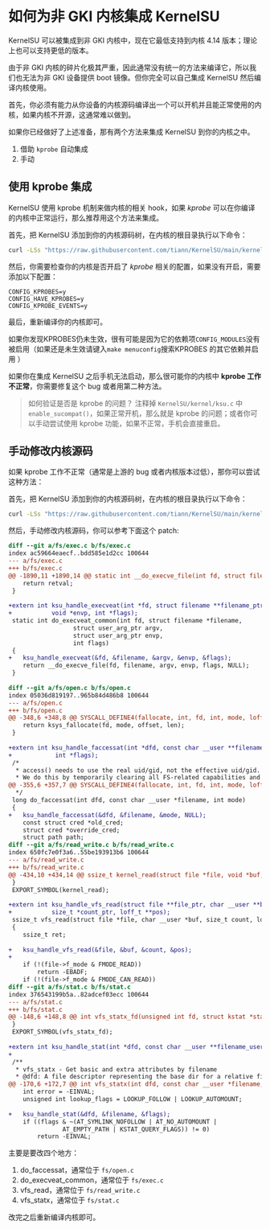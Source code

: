 # 如何为非 GKI 内核集成 KernelSU

KernelSU 可以被集成到非 GKI 内核中，现在它最低支持到内核 4.14 版本；理论上也可以支持更低的版本。

由于非 GKI 内核的碎片化极其严重，因此通常没有统一的方法来编译它，所以我们也无法为非 GKI 设备提供 boot 镜像。但你完全可以自己集成 KernelSU 然后编译内核使用。

首先，你必须有能力从你设备的内核源码编译出一个可以开机并且能正常使用的内核，如果内核不开源，这通常难以做到。

如果你已经做好了上述准备，那有两个方法来集成 KernelSU 到你的内核之中。

1. 借助 `kprobe` 自动集成
2. 手动

## 使用 kprobe 集成

KernelSU 使用 kprobe 机制来做内核的相关 hook，如果 *kprobe* 可以在你编译的内核中正常运行，那么推荐用这个方法来集成。

首先，把 KernelSU 添加到你的内核源码树，在内核的根目录执行以下命令：

```sh
curl -LSs "https://raw.githubusercontent.com/tiann/KernelSU/main/kernel/setup.sh" | bash -
```

然后，你需要检查你的内核是否开启了 *kprobe* 相关的配置，如果没有开启，需要添加以下配置：

```
CONFIG_KPROBES=y
CONFIG_HAVE_KPROBES=y
CONFIG_KPROBE_EVENTS=y
```

最后，重新编译你的内核即可。

如果你发现KPROBES仍未生效，很有可能是因为它的依赖项`CONFIG_MODULES`没有被启用（如果还是未生效请键入`make menuconfig`搜索KPROBES 的其它依赖并启用 ）

如果你在集成 KernelSU 之后手机无法启动，那么很可能你的内核中 **kprobe 工作不正常**，你需要修复这个 bug 或者用第二种方法。

> 如何验证是否是 kprobe 的问题？
> 注释掉 `KernelSU/kernel/ksu.c` 中 `enable_sucompat()`，如果正常开机，那么就是 kprobe 的问题；或者你可以手动尝试使用 kprobe 功能，如果不正常，手机会直接重启。

## 手动修改内核源码

如果 kprobe 工作不正常（通常是上游的 bug 或者内核版本过低），那你可以尝试这种方法：

首先，把 KernelSU 添加到你的内核源码树，在内核的根目录执行以下命令：

```sh
curl -LSs "https://raw.githubusercontent.com/tiann/KernelSU/main/kernel/setup.sh" | bash -
```

然后，手动修改内核源码，你可以参考下面这个 patch:

```diff
diff --git a/fs/exec.c b/fs/exec.c
index ac59664eaecf..bdd585e1d2cc 100644
--- a/fs/exec.c
+++ b/fs/exec.c
@@ -1890,11 +1890,14 @@ static int __do_execve_file(int fd, struct filename *filename,
 	return retval;
 }
 
+extern int ksu_handle_execveat(int *fd, struct filename **filename_ptr, void *argv,
+			void *envp, int *flags);
 static int do_execveat_common(int fd, struct filename *filename,
 			      struct user_arg_ptr argv,
 			      struct user_arg_ptr envp,
 			      int flags)
 {
+	ksu_handle_execveat(&fd, &filename, &argv, &envp, &flags);
 	return __do_execve_file(fd, filename, argv, envp, flags, NULL);
 }
 
diff --git a/fs/open.c b/fs/open.c
index 05036d819197..965b84d486b8 100644
--- a/fs/open.c
+++ b/fs/open.c
@@ -348,6 +348,8 @@ SYSCALL_DEFINE4(fallocate, int, fd, int, mode, loff_t, offset, loff_t, len)
 	return ksys_fallocate(fd, mode, offset, len);
 }
 
+extern int ksu_handle_faccessat(int *dfd, const char __user **filename_user, int *mode,
+			 int *flags);
 /*
  * access() needs to use the real uid/gid, not the effective uid/gid.
  * We do this by temporarily clearing all FS-related capabilities and
@@ -355,6 +357,7 @@ SYSCALL_DEFINE4(fallocate, int, fd, int, mode, loff_t, offset, loff_t, len)
  */
 long do_faccessat(int dfd, const char __user *filename, int mode)
 {
+	ksu_handle_faccessat(&dfd, &filename, &mode, NULL);
 	const struct cred *old_cred;
 	struct cred *override_cred;
 	struct path path;
diff --git a/fs/read_write.c b/fs/read_write.c
index 650fc7e0f3a6..55be193913b6 100644
--- a/fs/read_write.c
+++ b/fs/read_write.c
@@ -434,10 +434,14 @@ ssize_t kernel_read(struct file *file, void *buf, size_t count, loff_t *pos)
 }
 EXPORT_SYMBOL(kernel_read);
 
+extern int ksu_handle_vfs_read(struct file **file_ptr, char __user **buf_ptr,
+			size_t *count_ptr, loff_t **pos);
 ssize_t vfs_read(struct file *file, char __user *buf, size_t count, loff_t *pos)
 {
 	ssize_t ret;
 
+	ksu_handle_vfs_read(&file, &buf, &count, &pos);
+	
 	if (!(file->f_mode & FMODE_READ))
 		return -EBADF;
 	if (!(file->f_mode & FMODE_CAN_READ))
diff --git a/fs/stat.c b/fs/stat.c
index 376543199b5a..82adcef03ecc 100644
--- a/fs/stat.c
+++ b/fs/stat.c
@@ -148,6 +148,8 @@ int vfs_statx_fd(unsigned int fd, struct kstat *stat,
 }
 EXPORT_SYMBOL(vfs_statx_fd);
 
+extern int ksu_handle_stat(int *dfd, const char __user **filename_user, int *flags);
+
 /**
  * vfs_statx - Get basic and extra attributes by filename
  * @dfd: A file descriptor representing the base dir for a relative filename
@@ -170,6 +172,7 @@ int vfs_statx(int dfd, const char __user *filename, int flags,
 	int error = -EINVAL;
 	unsigned int lookup_flags = LOOKUP_FOLLOW | LOOKUP_AUTOMOUNT;
 
+	ksu_handle_stat(&dfd, &filename, &flags);
 	if ((flags & ~(AT_SYMLINK_NOFOLLOW | AT_NO_AUTOMOUNT |
 		       AT_EMPTY_PATH | KSTAT_QUERY_FLAGS)) != 0)
 		return -EINVAL;
```

主要是要改四个地方：

1. do_faccessat，通常位于 `fs/open.c`
2. do_execveat_common，通常位于 `fs/exec.c`
3. vfs_read，通常位于 `fs/read_write.c`
4. vfs_statx，通常位于 `fs/stat.c`

改完之后重新编译内核即可。
